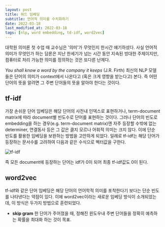 ```yaml
---
layout: post
title: 워드 임베딩
subtitle: 언어적 의미를 수치화하기
date: 2022-03-18
last_modified_at: 2022-03-18
tags: [nlp, word embedding, td-idf, word2vec]
---
```


대학원 의미론 첫 수업 때 교수님은 '의미'가 무엇인지 한시간 얘기하셨다. 사실 언어적 의미가 무엇인가 하는 담론은 지난 한세기가 넘는 시간 동안 지속된 방대한 주제이지만, 컴퓨터로 처리 가능한 의미를 정의하는 것은 또다른 난제다.

*You shall know a word by the company it keeps* (J.R. Firth)
최신의 NLP 모델들은 단어의 의미가 context에서 나온다고 (혹은 크게 영향을 받는다고) 본다. 즉 어떤 단어의 뜻을 알려면 그 주변 단어들의 뜻을 알아야 한다는 것이다. 

## tf-idf
가장 손쉬운 단어 임베딩은 해당 단어의 사전내 인덱스로 표현하거나, term-document matrix에 따라 document별 빈도수로 단어를 표현하는 것이다. 그러나 단어의 빈도로 embedding을 하는 경우(e.g. term-document matrix)엔 자주 등장할 수밖에 없는 determiner, 연결동사 등은 그 값은 클지 모르나 어휘적 의미는 크지 않다. 이에 단순 빈도를 활용한 임베딩을 보완하는 방법을 고안하게 되었다. 일례로 tf-idf는 해당 단어가 등장하는 문서수를 고려하여 다음과 같은 수식으로 벡터값을 구한다.

![tf-idf](https://miro.medium.com/max/816/1*1pTLnoOPJKKcKIcRi3q0WA.jpeg)

즉 모든 document에 등장하는 단어는 idf가 0이 되어 최종 tf-idf값도 0이 된다.

## word2vec
tf-idf와 같은 단어 임베딩은 해당 단어의 언어학적 의미를 포착한다기 보다는 단순 빈도를 나타낸다는 약점이 있다. 이에 word2vec이라는 새로운 임베딩 방식이 소개되었는데, 이 방식은 두가지 방법으로 훈련되었다.
* **skip gram**
한 단어가 주어졌을 때, 정해진 윈도우내 주변 단어들을 정확히 예측하는 확률을 최대화 하는 것이 목표.


